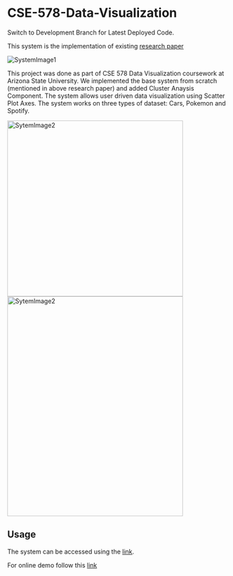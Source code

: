 # CSE-578-Data-Visualization

Switch to Development Branch for Latest Deployed Code.

This system is the implementation of existing [research paper](http://ieeexplore.ieee.org/document/7192671/)

![SystemImage1](https://drive.google.com/uc?export=view&id=1n-4KXUMSX5pROa84XMYR08zhvRJZ_yTu)

This project was done as part of CSE 578 Data Visualization coursework at Arizona State University. We implemented the base system from scratch (mentioned in above research paper) and added Cluster Anaysis Component.
The system allows user driven data visualization using Scatter Plot Axes. The system works on three types of dataset: Cars, Pokemon and Spotify.
 
<img src="https://drive.google.com/uc?export=view&id=1IvN6brei7MDPxAoCfcirqmg4MN7mNJVe" alt="SytemImage2" height="400" width="400"/>         <img src="https://drive.google.com/uc?export=view&id=1uKoLnJbXdpwMJUsSmAT5o30Ra6iLdKdV" alt="SytemImage2" height="500" width="400"/>


## Usage
The system can be accessed using the [link](https://storage.googleapis.com/interaxiscse578/index.html).

For online demo follow this [link](https://www.youtube.com/watch?v=6cm3xBokBLg&t)
